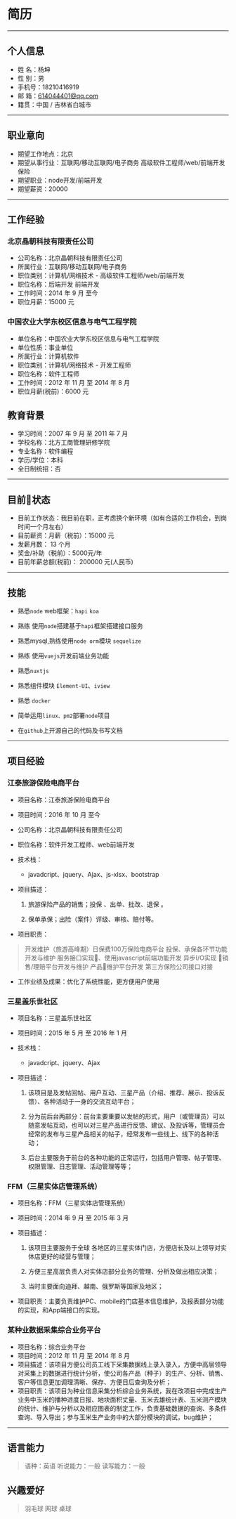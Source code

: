 # 简历

---

## 个人信息

* 姓  名：杨坤
* 性  别：男
* 手机号：18210416919
* 邮  箱：614044401@qq.com
* 籍贯：中国 / 吉林省白城市

---

## 职业意向

* 期望工作地点：北京
* 期望从事行业：互联网/移动互联网/电子商务 高级软件工程师/web/前端开发 保险
* 期望职业：node开发/前端开发
* 期望薪资：20000

---

## 工作经验

### 北京晶朝科技有限责任公司

* 公司名称：北京晶朝科技有限责任公司
* 所属行业：互联网/移动互联网/电子商务
* 职位类别：计算机/网络技术 - 高级软件工程师/web/前端开发
* 职位名称：后端开发  前端开发
* 工作时间：2014 年 9 月 至今
* 职位月薪：15000 元

### 中国农业大学东校区信息与电气工程学院

* 单位名称：中国农业大学东校区信息与电气工程学院
* 单位性质：事业单位
* 所属行业：计算机软件
* 职位类别：计算机/网络技术 - 开发工程师
* 职位名称：软件工程师
* 工作时间：2012 年 11 月  至     2014 年 8 月
* 职位月薪(税前)：6000 元

## 教育背景

* 学习时间：2007 年 9 月  至     2011 年 7 月
* 学校名称：北方工商管理研修学院
* 专业名称：软件编程
* 学历/学位：本科
* 全日制统招：否

---

## 目前状态

* 目前工作状态：我目前在职，正考虑换个新环境（如有合适的工作机会，到岗时间一个月左右）
* 目前薪资：月薪（税前）：15000 元
* 发薪月数：  13 个月
* 奖金/补助（税前）：5000元/年  
* 目前年薪总额(税前)：  200000  元(人民币)

---

## 技能

* 熟悉`node` web框架：`hapi` `koa`

* 熟练 使用`node`搭建基于`hapi`框架搭建接口服务

* 熟悉mysql,熟练使用`node orm`模块 `sequelize`

* 熟练 使用`vuejs`开发前端业务功能

* 熟悉`nuxtjs`

* 熟悉组件模块 `Element-UI`、`iview`

* 熟悉 `docker`

* 简单运用`linux、pm2`部署`node`项目

* 在`github`上开源自己的代码及书写文档


---

## 项目经验

### 江泰旅游保险电商平台

* 项目名称：江泰旅游保险电商平台
* 项目时间：2016 年 10 月   至今
* 公司名称：北京晶朝科技有限责任公司
* 职位名称：软件开发工程师、web前端开发
* 技术栈：

  * javadcript、jquery、Ajax、js-xlsx、bootstrap

* 项目描述：
  
  1. 旅游保险产品的销售；投保 、出单、批改、退保 。

  2. 保单承保；出险（案件）评级、审核、赔付等。

* 项目职责：

> 开发维护（旅游高峰期）日保费100万保险电商平台
> 投保、承保各环节功能开发与维护
> 服务接口实现、使用javascript前端功能开发 异步I/O实现
> 销售/理赔平台开发与维护
> 产品维护平台开发
> 第三方保险公司接口对接

* 工作业绩及成果：优化了系统性能，更方便用户使用

### 三星盖乐世社区

* 项目名称：三星盖乐世社区
* 项目时间：2015 年 5 月  至     2016 年 1 月
* 技术栈：

  * javadcript、jquery、Ajax


* 项目描述：

  1. 该项目是及发帖回帖、用户互动、三星产品（介绍、推荐、展示、投诉反馈）、各种活动于一身的交流互动平台；

  2. 分为前后台两部分：前台主要重要以发帖的形式，用户（或管理员）可以随意发帖互动，也可以对三星产品进行反馈、建议、及投诉等，管理员会经常的发布与三星产品相关的帖子，经常发布一些线上、线下的各种活动；

  3. 后台主要服务于前台的各种功能的正常运行，包括用户管理、帖子管理、权限管理、日志管理、活动管理等等；

### FFM（三星实体店管理系统）

* 项目名称：FFM（三星实体店管理系统）
* 项目时间：2014 年 9 月  至     2015 年 3 月
* 项目描述：

  1. 该项目主要服务于全球 各地区的三星实体门店，方便店长及以上领导对实体店更好的经营与管理；

  2. 方便三星高层负责人对实体店部分业务的管理、分析及做出相应决策；

  3. 当时主要面向迪拜、越南、俄罗斯等国家及地区；

* 项目职责：主要负责维护PC、mobile的门店基本信息维护，及报表部分功能的实现，和App端接口的实现。

### 某种业数据采集综合业务平台

* 项目名称：综合业务平台
* 项目时间：2012 年 11 月  至     2014 年 8 月
* 项目描述：该项目方便公司员工线下采集数据线上录入录入，方便中高层领导对采集上的数据进行统计分析，使公司各产品（种子）的生产、分析、销售、客户等信息更加调理清晰、保存、方便日后查询及分析；
* 项目职责：该项目为种业信息采集分析综合业务系统，我在改项目中完成生产业务中玉米的播种进度日报、地块面积丈量、玉米去雄统计表、玉米测产模块的统计、维护与分析以及相应图表的制定工作，负责基础数据的查询、多条件查询、导入导出；参与玉米生产业务中的大部分模块的调试，bug维护；

---

## 语言能力

> 语种：英语
> 听说能力：一般
> 读写能力：一般

## 兴趣爱好

>羽毛球
> 网球
> 桌球
